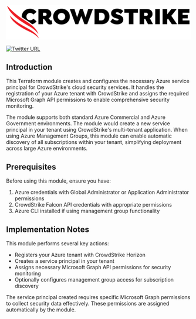 ![CrowdStrike Service Principal for Azure terraform module](https://raw.githubusercontent.com/CrowdStrike/falconpy/main/docs/asset/cs-logo.png)

[![Twitter URL](https://img.shields.io/twitter/url?label=Follow%20%40CrowdStrike&style=social&url=https%3A%2F%2Ftwitter.com%2FCrowdStrike)](https://twitter.com/CrowdStrike)

## Introduction

This Terraform module creates and configures the necessary Azure service principal for CrowdStrike's cloud security services. It handles the registration of your Azure tenant with CrowdStrike and assigns the required Microsoft Graph API permissions to enable comprehensive security monitoring.

The module supports both standard Azure Commercial and Azure Government environments.
The module would create a new service principal in your tenant using CrowdStrike's multi-tenant application.
When using Azure Management Groups, this module can enable automatic discovery of all subscriptions within your tenant, simplifying deployment across large Azure environments.

## Prerequisites

Before using this module, ensure you have:

1. Azure credentials with Global Administrator or Application Administrator permissions
2. CrowdStrike Falcon API credentials with appropriate permissions
3. Azure CLI installed if using management group functionality

## Implementation Notes

This module performs several key actions:
- Registers your Azure tenant with CrowdStrike Horizon
- Creates a service principal in your tenant
- Assigns necessary Microsoft Graph API permissions for security monitoring
- Optionally configures management group access for subscription discovery

The service principal created requires specific Microsoft Graph permissions to collect security data effectively. These permissions are assigned automatically by the module.
